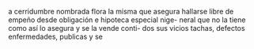 a cerridumbre nombrada flora la misma que asegura hallarse libre de empeño desde obligación e hipoteca especial nige- neral que no la tiene como así lo asegura y se la vende conti- dos sus vicios tachas, defectos enfermedades, publicas y se